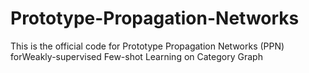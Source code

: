 # Prototype-Propagation-Networks
This is the official code for Prototype Propagation Networks (PPN) forWeakly-supervised Few-shot Learning on Category Graph
